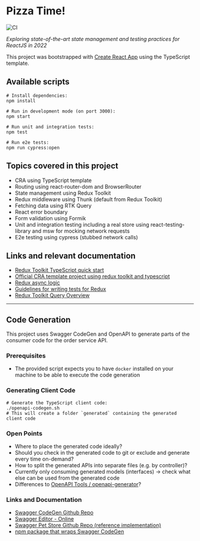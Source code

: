 # Pizza Time!

![CI](https://github.com/ynnckth/pizza-time/actions/workflows/main.yml/badge.svg)

*Exploring state-of-the-art state management and testing practices for ReactJS in 2022*

This project was bootstrapped with [Create React App](https://github.com/facebook/create-react-app) using the TypeScript template.

## Available scripts

```shell
# Install dependencies:
npm install

# Run in development mode (on port 3000):
npm start

# Run unit and integration tests: 
npm test

# Run e2e tests:
npm run cypress:open
```

## Topics covered in this project

- CRA using TypeScript template
- Routing using react-router-dom and BrowserRouter
- State management using Redux Toolkit
- Redux middleware using Thunk (default from Redux Toolkit)
- Fetching data using RTK Query
- React error boundary
- Form validation using Formik
- Unit and integration testing including a real store using react-testing-library and msw for mocking network requests
- E2e testing using cypress (stubbed network calls)

## Links and relevant documentation
- [Redux Toolkit TypeScript quick start](https://redux-toolkit.js.org/tutorials/typescript)
- [Official CRA template project using redux toolkit and typescript](https://github.com/reduxjs/cra-template-redux-typescript)
- [Redux async logic](https://redux.js.org/tutorials/essentials/part-5-async-logic)
- [Guidelines for writing tests for Redux](https://redux.js.org/usage/writing-tests)
- [Redux Toolkit Query Overview](https://redux-toolkit.js.org/rtk-query/overview)

---

## Code Generation

This project uses Swagger CodeGen and OpenAPI to generate parts of the consumer code for the order service API.

### Prerequisites
- The provided script expects you to have `docker` installed on your machine to be able to execute the code generation

### Generating Client Code

```shell
# Generate the TypeScript client code:
./openapi-codegen.sh
# This will create a folder `generated` containing the generated client code
```

### Open Points

- Where to place the generated code ideally?
- Should you check in the generated code to git or exclude and generate every time on-demand?
- How to split the generated APIs into separate files (e.g. by controller)?
- Currently only consuming generated models (interfaces) -> check what else can be used from the generated code
- Differences to [OpenAPI Tools / openapi-generator](https://github.com/OpenAPITools/openapi-generator)?

### Links and Documentation

- [Swagger CodeGen Github Repo](https://github.com/swagger-api/swagger-codegen)
- [Swagger Editor - Online](https://editor.swagger.io/)
- [Swagger Pet Store Github Repo (reference implementation)](https://github.com/swagger-api/swagger-petstore)
- [npm package that wraps Swagger CodeGen](https://www.npmjs.com/package/@openapitools/openapi-generator-cli)
